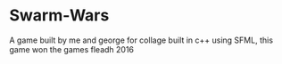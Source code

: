 # Swarm-Wars
A game built by me and george for collage built in c++ using SFML, this game won the games fleadh 2016
